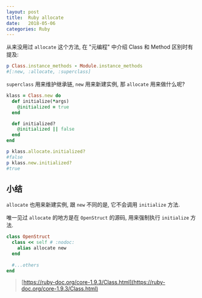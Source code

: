 ```yaml
---
layout: post
title:  Ruby allocate
date:   2018-05-06
categories: Ruby
---
```


从来没用过 `allocate` 这个方法, 在 "元编程" 中介绍 Class 和 Method 区别时有提及:

```ruby
p Class.instance_methods - Module.instance_methods
#[:new, :allocate, :superclass]
```


`superclass` 用来维护继承链, `new` 用来新建实例, 那 `allocate` 用来做什么呢?


```ruby
klass = Class.new do
  def initialize(*args)
    @initialized = true
  end

  def initialized?
    @initialized || false
  end
end

p klass.allocate.initialized? 
#false
p klass.new.initialized? 
#true
```

## 小结

`allocate` 也用来新建实例, 跟 `new` 不同的是, 它不会调用 `initialize` 方法.

唯一见过 `allocate` 的地方是在 `OpenStruct` 的源码, 用来强制执行 `initialize` 方法.

```ruby
class OpenStruct
  class << self # :nodoc:
    alias allocate new
  end
  
  #...others
end
```

> [https://ruby-doc.org/core-1.9.3/Class.html](https://ruby-doc.org/core-1.9.3/Class.html)